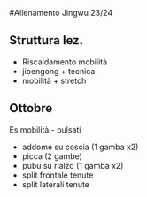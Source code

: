 #Allenamento Jingwu 23/24

## Struttura lez.

- Riscaldamento mobilità
- jibengong + tecnica
- mobilità + stretch

## Ottobre 

Es mobilità - pulsati

- addome su coscia (1 gamba x2)
- picca (2 gambe)
- pubu su rialzo (1 gamba x2) 
- split frontale tenute
- split laterali tenute
